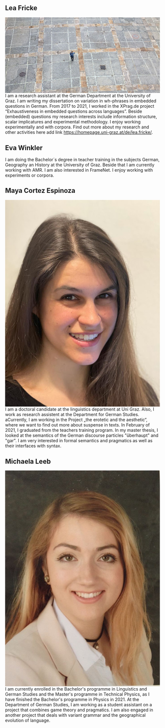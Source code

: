 ## Lea Fricke
<img src="/images/lea.jpg"
     alt="Markdown Monster icon"
     style="float: left; margin-right: 100px;" />
I am a research assistant at the German Department at the University of Graz. I am writing my dissertation on variation in wh-phrases in embedded questions in German.  From 2017 to 2021, I worked in the XPrag.de project “Exhaustiveness in embedded questions across languages”. Beside (embedded) questions my research interests include information structure, scalar implicatures and experimental methodology. I enjoy working experimentally and with corpora. Find out more about my research and other activities here add link https://homepage.uni-graz.at/de/lea.fricke/.

## Eva Winkler
I am doing the Bachelor´s degree in teacher training in the subjects German, Geography an History at the University of Graz. Beside that I am currently working with AMR. I am also interested in FrameNet. I enjoy working with experiments or corpora. 

## Maya Cortez Espinoza
<img src="images/mythirdpic.jpg"
     alt="Markdown Monster icon"
     style="float: left; margin-right: 100px;" />
I am a  doctoral candidate at the linguistics department at Uni Graz. Also, I work as research assistent at the Department for German Studies. aCurrently, I am working in the Project „the erotetic and the aesthetic“, where we want to find out more about suspense in texts. In February of 2021, I graduated from the teachers training program. In my master thesis, I looked at the semantics of the German discourse particles "überhaupt" and "gar". I am very interested in formal semantics and pragmatics as well as their interfaces with syntax.

## Michaela Leeb

<img src="images/pass bild.jpg"
     alt="Markdown Monster icon"
     style="float: left; margin-right: 100px;" />
     
I am currently enrolled in the Bachelor's programme in Linguistics and German Studies and the Master's programme in Technical Physics, as I have finished the Bachelor's programme in Physics in 2021. At the Department of German Studies, I am working as a student assistant on a project that combines game theory and pragmatics. I am also engaged in another project that deals with variant grammar and the geographical evolution of language.

